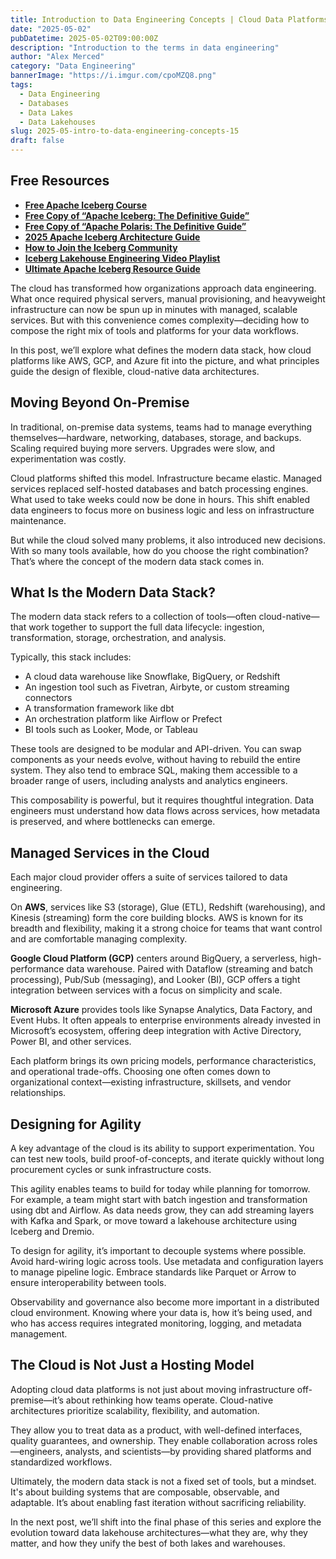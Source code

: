 ```yaml
---
title: Introduction to Data Engineering Concepts | Cloud Data Platforms and the Modern Stack
date: "2025-05-02"
pubDatetime: 2025-05-02T09:00:00Z
description: "Introduction to the terms in data engineering"
author: "Alex Merced"
category: "Data Engineering"
bannerImage: "https://i.imgur.com/cpoMZQ8.png"
tags:
  - Data Engineering
  - Databases
  - Data Lakes
  - Data Lakehouses
slug: 2025-05-intro-to-data-engineering-concepts-15
draft: false
---
```


## Free Resources  
- **[Free Apache Iceberg Course](https://hello.dremio.com/webcast-an-apache-iceberg-lakehouse-crash-course-reg.html?utm_source=ev_external_blog&utm_medium=influencer&utm_campaign=intro_to_de&utm_content=alexmerced&utm_term=external_blog)**  
- **[Free Copy of “Apache Iceberg: The Definitive Guide”](https://hello.dremio.com/wp-apache-iceberg-the-definitive-guide-reg.html?utm_source=ev_external_blog&utm_medium=influencer&utm_campaign=intro_to_de&utm_content=alexmerced&utm_term=external_blog)**  
- **[Free Copy of “Apache Polaris: The Definitive Guide”](https://hello.dremio.com/wp-apache-polaris-guide-reg.html?utm_source=ev_external_blog&utm_medium=influencer&utm_campaign=intro_to_de&utm_content=alexmerced&utm_term=external_blog)**  
- **[2025 Apache Iceberg Architecture Guide](https://medium.com/data-engineering-with-dremio/2025-guide-to-architecting-an-iceberg-lakehouse-9b19ed42c9de)**  
- **[How to Join the Iceberg Community](https://medium.alexmerced.blog/guide-to-finding-apache-iceberg-events-near-you-and-being-part-of-the-greater-iceberg-community-0c38ae785ddb)**  
- **[Iceberg Lakehouse Engineering Video Playlist](https://youtube.com/playlist?list=PLsLAVBjQJO0p0Yq1fLkoHvt2lEJj5pcYe&si=WTSnqjXZv6Glkc3y)**  
- **[Ultimate Apache Iceberg Resource Guide](https://medium.com/data-engineering-with-dremio/ultimate-directory-of-apache-iceberg-resources-e3e02efac62e)** 

The cloud has transformed how organizations approach data engineering. What once required physical servers, manual provisioning, and heavyweight infrastructure can now be spun up in minutes with managed, scalable services. But with this convenience comes complexity—deciding how to compose the right mix of tools and platforms for your data workflows.

In this post, we’ll explore what defines the modern data stack, how cloud platforms like AWS, GCP, and Azure fit into the picture, and what principles guide the design of flexible, cloud-native data architectures.

## Moving Beyond On-Premise

In traditional, on-premise data systems, teams had to manage everything themselves—hardware, networking, databases, storage, and backups. Scaling required buying more servers. Upgrades were slow, and experimentation was costly.

Cloud platforms shifted this model. Infrastructure became elastic. Managed services replaced self-hosted databases and batch processing engines. What used to take weeks could now be done in hours. This shift enabled data engineers to focus more on business logic and less on infrastructure maintenance.

But while the cloud solved many problems, it also introduced new decisions. With so many tools available, how do you choose the right combination? That’s where the concept of the modern data stack comes in.

## What Is the Modern Data Stack?

The modern data stack refers to a collection of tools—often cloud-native—that work together to support the full data lifecycle: ingestion, transformation, storage, orchestration, and analysis.

Typically, this stack includes:

- A cloud data warehouse like Snowflake, BigQuery, or Redshift
- An ingestion tool such as Fivetran, Airbyte, or custom streaming connectors
- A transformation framework like dbt
- An orchestration platform like Airflow or Prefect
- BI tools such as Looker, Mode, or Tableau

These tools are designed to be modular and API-driven. You can swap components as your needs evolve, without having to rebuild the entire system. They also tend to embrace SQL, making them accessible to a broader range of users, including analysts and analytics engineers.

This composability is powerful, but it requires thoughtful integration. Data engineers must understand how data flows across services, how metadata is preserved, and where bottlenecks can emerge.

## Managed Services in the Cloud

Each major cloud provider offers a suite of services tailored to data engineering.

On **AWS**, services like S3 (storage), Glue (ETL), Redshift (warehousing), and Kinesis (streaming) form the core building blocks. AWS is known for its breadth and flexibility, making it a strong choice for teams that want control and are comfortable managing complexity.

**Google Cloud Platform (GCP)** centers around BigQuery, a serverless, high-performance data warehouse. Paired with Dataflow (streaming and batch processing), Pub/Sub (messaging), and Looker (BI), GCP offers a tight integration between services with a focus on simplicity and scale.

**Microsoft Azure** provides tools like Synapse Analytics, Data Factory, and Event Hubs. It often appeals to enterprise environments already invested in Microsoft’s ecosystem, offering deep integration with Active Directory, Power BI, and other services.

Each platform brings its own pricing models, performance characteristics, and operational trade-offs. Choosing one often comes down to organizational context—existing infrastructure, skillsets, and vendor relationships.

## Designing for Agility

A key advantage of the cloud is its ability to support experimentation. You can test new tools, build proof-of-concepts, and iterate quickly without long procurement cycles or sunk infrastructure costs.

This agility enables teams to build for today while planning for tomorrow. For example, a team might start with batch ingestion and transformation using dbt and Airflow. As data needs grow, they can add streaming layers with Kafka and Spark, or move toward a lakehouse architecture using Iceberg and Dremio.

To design for agility, it’s important to decouple systems where possible. Avoid hard-wiring logic across tools. Use metadata and configuration layers to manage pipeline logic. Embrace standards like Parquet or Arrow to ensure interoperability between tools.

Observability and governance also become more important in a distributed cloud environment. Knowing where your data is, how it’s being used, and who has access requires integrated monitoring, logging, and metadata management.

## The Cloud is Not Just a Hosting Model

Adopting cloud data platforms is not just about moving infrastructure off-premise—it’s about rethinking how teams operate. Cloud-native architectures prioritize scalability, flexibility, and automation.

They allow you to treat data as a product, with well-defined interfaces, quality guarantees, and ownership. They enable collaboration across roles—engineers, analysts, and scientists—by providing shared platforms and standardized workflows.

Ultimately, the modern data stack is not a fixed set of tools, but a mindset. It's about building systems that are composable, observable, and adaptable. It’s about enabling fast iteration without sacrificing reliability.

In the next post, we’ll shift into the final phase of this series and explore the evolution toward data lakehouse architectures—what they are, why they matter, and how they unify the best of both lakes and warehouses.
